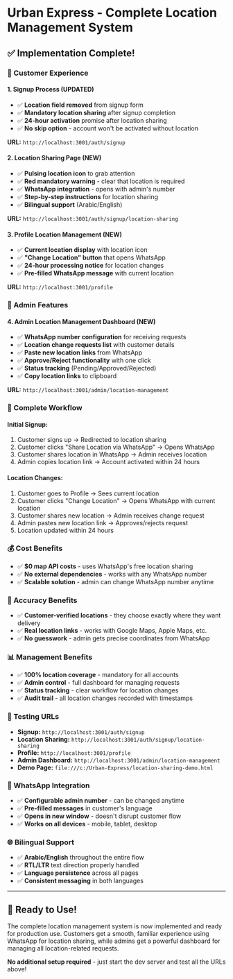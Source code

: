 # Urban Express - Complete Location Management System

## ✅ **Implementation Complete!**

### **📱 Customer Experience**

#### **1. Signup Process (UPDATED)**
- ✅ **Location field removed** from signup form
- ✅ **Mandatory location sharing** after signup completion
- ✅ **24-hour activation** promise after location sharing
- ✅ **No skip option** - account won't be activated without location

**URL:** `http://localhost:3001/auth/signup`

#### **2. Location Sharing Page (NEW)**
- ✅ **Pulsing location icon** to grab attention
- ✅ **Red mandatory warning** - clear that location is required
- ✅ **WhatsApp integration** - opens with admin's number
- ✅ **Step-by-step instructions** for location sharing
- ✅ **Bilingual support** (Arabic/English)

**URL:** `http://localhost:3001/auth/signup/location-sharing`

#### **3. Profile Location Management (NEW)**
- ✅ **Current location display** with location icon
- ✅ **"Change Location" button** that opens WhatsApp
- ✅ **24-hour processing notice** for location changes
- ✅ **Pre-filled WhatsApp message** with current location

**URL:** `http://localhost:3001/profile`

### **🔧 Admin Features**

#### **4. Admin Location Management Dashboard (NEW)**
- ✅ **WhatsApp number configuration** for receiving requests
- ✅ **Location change requests list** with customer details
- ✅ **Paste new location links** from WhatsApp
- ✅ **Approve/Reject functionality** with one click
- ✅ **Status tracking** (Pending/Approved/Rejected)
- ✅ **Copy location links** to clipboard

**URL:** `http://localhost:3001/admin/location-management`

### **🔄 Complete Workflow**

#### **Initial Signup:**
1. Customer signs up → Redirected to location sharing
2. Customer clicks "Share Location via WhatsApp" → Opens WhatsApp
3. Customer shares location in WhatsApp → Admin receives location
4. Admin copies location link → Account activated within 24 hours

#### **Location Changes:**
1. Customer goes to Profile → Sees current location
2. Customer clicks "Change Location" → Opens WhatsApp with current location
3. Customer shares new location → Admin receives change request
4. Admin pastes new location link → Approves/rejects request
5. Location updated within 24 hours

### **💰 Cost Benefits**
- ✅ **$0 map API costs** - uses WhatsApp's free location sharing
- ✅ **No external dependencies** - works with any WhatsApp number
- ✅ **Scalable solution** - admin can change WhatsApp number anytime

### **🎯 Accuracy Benefits**
- ✅ **Customer-verified locations** - they choose exactly where they want delivery
- ✅ **Real location links** - works with Google Maps, Apple Maps, etc.
- ✅ **No guesswork** - admin gets precise coordinates from WhatsApp

### **📊 Management Benefits**
- ✅ **100% location coverage** - mandatory for all accounts
- ✅ **Admin control** - full dashboard for managing requests
- ✅ **Status tracking** - clear workflow for location changes
- ✅ **Audit trail** - all location changes recorded with timestamps

### **🧪 Testing URLs**
- **Signup:** `http://localhost:3001/auth/signup`
- **Location Sharing:** `http://localhost:3001/auth/signup/location-sharing`
- **Profile:** `http://localhost:3001/profile`
- **Admin Dashboard:** `http://localhost:3001/admin/location-management`
- **Demo Page:** `file:///c:/Urban-Express/location-sharing-demo.html`

### **📱 WhatsApp Integration**
- ✅ **Configurable admin number** - can be changed anytime
- ✅ **Pre-filled messages** in customer's language
- ✅ **Opens in new window** - doesn't disrupt customer flow
- ✅ **Works on all devices** - mobile, tablet, desktop

### **🌐 Bilingual Support**
- ✅ **Arabic/English** throughout the entire flow
- ✅ **RTL/LTR** text direction properly handled
- ✅ **Language persistence** across all pages
- ✅ **Consistent messaging** in both languages

---

## **🚀 Ready to Use!**

The complete location management system is now implemented and ready for production use. Customers get a smooth, familiar experience using WhatsApp for location sharing, while admins get a powerful dashboard for managing all location-related requests.

**No additional setup required** - just start the dev server and test all the URLs above!